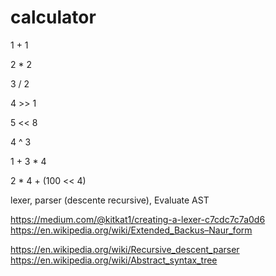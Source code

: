 # calculator

1 + 1

2 * 2

3 / 2

4 >> 1

5 << 8

4 ^ 3

1 + 3 * 4

2 * 4 + (100 << 4)
 
lexer, parser (descente recursive), Evaluate AST

https://medium.com/@kitkat1/creating-a-lexer-c7cdc7c7a0d6
https://en.wikipedia.org/wiki/Extended_Backus–Naur_form

https://en.wikipedia.org/wiki/Recursive_descent_parser
https://en.wikipedia.org/wiki/Abstract_syntax_tree

